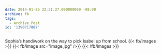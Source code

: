 ```yaml
---
date: 2014-01-25 22:31:27.000000000 -08:00
archive: fb
tags: 
  - Archive Post
id: '1390717887'
---
```


Sophia’s handiwork on the way to pick Isabel up from school.
{{< fb/images >}}
{{< fb/image src="image.jpg" />}}
{{< /fb/images >}}
